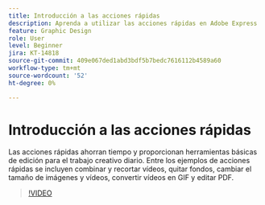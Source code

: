 ```yaml
---
title: Introducción a las acciones rápidas
description: Aprenda a utilizar las acciones rápidas en Adobe Express
feature: Graphic Design
role: User
level: Beginner
jira: KT-14818
source-git-commit: 409e067ded1abd3bdf5b7bedc7616112b4589a60
workflow-type: tm+mt
source-wordcount: '52'
ht-degree: 0%

---
```


# Introducción a las acciones rápidas

Las acciones rápidas ahorran tiempo y proporcionan herramientas básicas de edición para el trabajo creativo diario. Entre los ejemplos de acciones rápidas se incluyen combinar y recortar vídeos, quitar fondos, cambiar el tamaño de imágenes y vídeos, convertir vídeos en GIF y editar PDF.

>[!VIDEO](https://video.tv.adobe.com/v/3426925?quality=12&learn=on&hidetitle=true)
